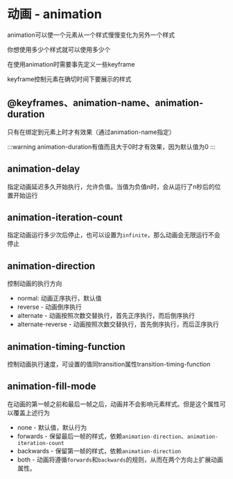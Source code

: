 # 动画 - animation

animation可以使一个元素从一个样式慢慢变化为另外一个样式

你想使用多少个样式就可以使用多少个

在使用animation时需要事先定义一些keyframe

keyframe控制元素在确切时间下要展示的样式

## @keyframes、animation-name、animation-duration

只有在绑定到元素上时才有效果（通过animation-name指定）

:::warning
animation-duration有值而且大于0时才有效果，因为默认值为0
:::

## animation-delay

指定动画延迟多久开始执行，允许负值。当值为负值n时，会从运行了n秒后的位置开始运行

## animation-iteration-count

指定动画运行多少次后停止，也可以设置为`infinite`，那么动画会无限运行不会停止

## animation-direction

控制动画的执行方向

- normal: 动画正序执行，默认值
- reverse - 动画倒序执行
- alternate - 动画按照次数交替执行，首先正序执行，而后倒序执行
- alternate-reverse - 动画按照次数交替执行，首先倒序执行，而后正序执行

## animation-timing-function

控制动画执行速度，可设置的值同transition属性transition-timing-function

## animation-fill-mode

在动画的第一帧之前和最后一帧之后，动画并不会影响元素样式。但是这个属性可以覆盖上述行为

- none - 默认值，默认行为
- forwards - 保留最后一帧的样式，依赖`animation-direction`、`animation-iteration-count`
- backwards - 保留第一帧的样式，依赖`animation-direction`
- both - 动画将遵循`forwards`和`backwards`的规则，从而在两个方向上扩展动画属性。
